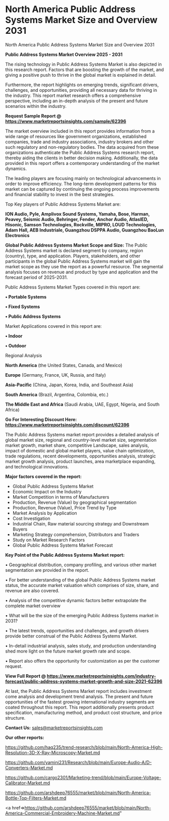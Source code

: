 # North America Public Address Systems Market Size and Overview 2031
North America Public Address Systems Market Size and Overview 2031

<Strong> Public Address Systems Market Overview 2025 - 2031</strong>

The rising technology in Public Address Systems Market is also depicted in this research report. Factors that are boosting the growth of the market, and giving a positive push to thrive in the global market is explained in detail.

Furthermore, the report highlights on emerging trends, significant drivers, challenges, and opportunities, providing all necessary data for thriving in the industry. This report market research offers a comprehensive perspective, including an in-depth analysis of the present and future scenarios within the industry.

<strong>Request Sample Report @ <a href=https://www.marketreportsinsights.com/sample/62396>https://www.marketreportsinsights.com/sample/62396</a></strong>

The market overview included in this report provides information from a wide range of resources like government organizations, established companies, trade and industry associations, industry brokers and other such regulatory and non-regulatory bodies. The data acquired from these organizations authenticate the Public Address Systems research report, thereby aiding the clients in better decision making. Additionally, the data provided in this report offers a contemporary understanding of the market dynamics.

The leading players are focusing mainly on technological advancements in order to improve efficiency. The long-term development patterns for this market can be captured by continuing the ongoing process improvements and financial stability to invest in the best strategies.

Top Key players of Public Address Systems Market are:

<strong>ION Audio, Pyle, Amplivox Sound Systems, Yamaha, Bose, Harman, Peavey, Seismic Audio, Behringer, Fender, Anchor Audio, AtlasIED, Hisonic, Samson Technologies, Rockville, MIPRO, LOUD Technologies, Adam Hall, AEB Industriale, Guangzhou DSPPA Audio, Guangzhou BaoLun Electronics</strong>

<strong><b>Global Public Address Systems Market Scope and Size:</b></strong>
The Public Address Systems market is declared segment by company, region (country), type, and application. Players, stakeholders, and other participants in the global Public Address Systems market will gain the market scope as they use the report as a powerful resource. The segmental analysis focuses on revenue and product by type and application and the forecast period of 2025-2031.

Public Address Systems Market Types covered in this report are:

<strong>• Portable Systems

• Fixed Systems

• Public Address Systems</strong>

Market Applications covered in this report are:

<strong>• Indoor

• Outdoor</strong> 

Regional Analysis

<strong>North America</strong> (the United States, Canada, and Mexico)

<strong>Europe</strong> (Germany, France, UK, Russia, and Italy)

<strong>Asia-Pacific</strong> (China, Japan, Korea, India, and Southeast Asia)

<strong>South America</strong> (Brazil, Argentina, Colombia, etc.)

<strong>The Middle East and Africa</strong> (Saudi Arabia, UAE, Egypt, Nigeria, and South Africa)

<strong>Go For Interesting Discount Here: <a href=https://www.marketreportsinsights.com/discount/62396>https://www.marketreportsinsights.com/discount/62396</a></strong>

The Public Address Systems market report provides a detailed analysis of global market size, regional and country-level market size, segmentation market growth, market share, competitive Landscape, sales analysis, impact of domestic and global market players, value chain optimization, trade regulations, recent developments, opportunities analysis, strategic market growth analysis, product launches, area marketplace expanding, and technological innovations.

<strong><b>Major factors covered in the report:</b></strong>
<ul>
  <li>Global Public Address Systems Market </li>
  <li>Economic Impact on the Industry</li>
  <li>Market Competition in terms of Manufacturers</li>
  <li>Production, Revenue (Value) by geographical segmentation</li>
  <li>Production, Revenue (Value), Price Trend by Type</li>
  <li>Market Analysis by Application</li>
  <li>Cost Investigation</li>
  <li>Industrial Chain, Raw material sourcing strategy and Downstream Buyers</li>
  <li>Marketing Strategy comprehension, Distributors and Traders</li>
  <li>Study on Market Research Factors</li>
  <li>Global Public Address Systems Market Forecast</li>
</ul>

<strong><b>Key Point of the Public Address Systems Market report:</b></strong>

• Geographical distribution, company profiling, and various other market segmentation are provided in the report.

• For better understanding of the global Public Address Systems market status, the accurate market valuation which comprises of size, share, and revenue are also covered.

• Analysis of the competitive dynamic factors better extrapolate the complete market overview

• What will be the size of the emerging Public Address Systems market in 2031?

• The latest trends, opportunities and challenges, and growth drivers provide better construal of the Public Address Systems Market.

• In-detail industrial analysis, sales study, and production understanding shed more light on the future market growth rate and scope.

• Report also offers the opportunity for customization as per the customer request.

<strong><b>View Full Report @ <a href=https://www.marketreportsinsights.com/industry-forecast/public-address-systems-market-growth-and-size-2021-62396>https://www.marketreportsinsights.com/industry-forecast/public-address-systems-market-growth-and-size-2021-62396</a></b></strong>


At last, the Public Address Systems Market report includes investment come analysis and development trend analysis. The present and future opportunities of the fastest growing international industry segments are coated throughout this report. This report additionally presents product specification, manufacturing method, and product cost structure, and price structure.

<strong>Contact Us:</strong>
sales@marketreportsinsights.com

<strong>Our other reports:</strong>

<a href=https://github.com/haq235/trend-research/blob/main/North-America-High-Resolution-3D-X-Ray-Microscopy-Market.md>https://github.com/haq235/trend-research/blob/main/North-America-High-Resolution-3D-X-Ray-Microscopy-Market.md</a>

<a href=https://github.com/yamini231/Research/blob/main/Europe-Audio-A/D-Converters-Market.md>https://github.com/yamini231/Research/blob/main/Europe-Audio-A/D-Converters-Market.md</a>

<a href=https://github.com/cargo2301/Marketing-trend/blob/main/Europe-Voltage-Calibrator-Market.md>https://github.com/cargo2301/Marketing-trend/blob/main/Europe-Voltage-Calibrator-Market.md</a>

<a href=https://github.com/arshdeep76555/market/blob/main/North-America-Bottle-Top-Filters-Market.md>https://github.com/arshdeep76555/market/blob/main/North-America-Bottle-Top-Filters-Market.md</a>

<a href=>https://github.com/arshdeep76555/market/blob/main/North-America-Commercial-Embroidery-Machine-Market.md</a>"

